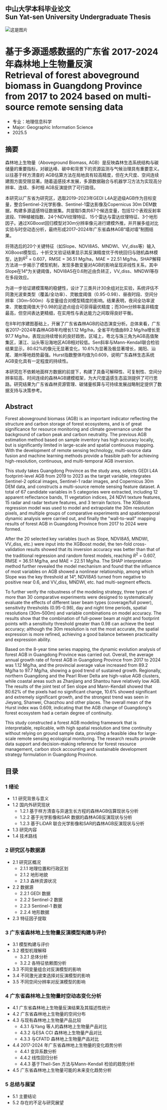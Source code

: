 ##  中山大学本科毕业论文 <br>  Sun Yat-sen University Undergraduate Thesis 

![这是图片]([Cover-image.png](Cover-image.png) "广东省 2017-2024 年8年平均森林地上生物量")

# 基于多源遥感数据的广东省 2017-2024 年森林地上生物量反演 <br> Retrieval of forest aboveground biomass in Guangdong Province from 2017 to 2024 based on multi-source remote sensing data

- 专业：地理信息科学
- Major: Geographic Information Science
- 2025.5 




## 摘要

森林地上生物量（Aboveground Biomass, AGB）是反映森林生态系统结构与碳储量的重要指标，对碳达峰、碳中和背景下的资源监测与气候治理具有重要意义。以往基于样方清查的 AGB估算方法在局地具有较高精度，但在大尺度、空间连续建图方面受限显著。随着遥感技术发展，多源数据融合与机器学习方法为实现高分辨率、连续、多时相 AGB反演提供了可行路径。

本研究以广东省为研究区，选取2019–2023年GEDI L4A足迹级AGB作为目标变量，整合Sentinel-2光学影像、Sentinel-1雷达影像及Copernicus 30m DEM数据，构建多源遥感特征数据集。共提取5类共67个候选变量，包括12个表观反射率波段、11种植被指数、24个NDVI纹理特征、15个雷达与雷达纹理特征、3个地形因子。通过XGBoost回归模型对30m分辨率像元进行建模外推，并开展多组对比实验与时空动态分析，最终形成2017–2024年广东省森林AGB“墙对墙”制图结果。

将筛选后的20个关键特征（如Slope、NDVI8A5、MNDWI、VV\_diss等）输入XGBoost模型后，十折交叉验证结果显示其反演精度优于传统回归与随机森林模型，达到$R^2$ = 0.607，RMSE = 36.51 Mg/ha，MAE = 22.51 Mg/ha。SHAP解释方法进一步揭示了模型机制，发现多数变量对AGB的影响呈现非线性关系，其中Slope在14°为关键阈值，NDVI8A5在0.6附近由负转正，VV\_diss、MNDWI等存在多段效应。

为进一步验证建模策略的稳健性，设计了三类共计30余组对比实验，系统评估不同激光波束类型（覆盖/全功率）、灵敏度阈值（0.95-0.98）、昼夜时段、空间分辨率（30m–500m）与变量组合对模型精度的影响。结果表明，夜间全功率波束、灵敏度阈值大于0.98的足迹点组合可获得最优精度；而30m分辨率虽非精度最高，但空间表达更精细，在实用性与表达能力之间取得良好平衡。

在8年时序建图基础上，开展了广东省森林AGB的动态演变分析。总体来看，广东省2017–2024年森林AGB年均增长1.12 Mg/ha，全省平均值由89.2 Mg/ha增长至97.7 Mg/ha，表现出持续增长的良好趋势。区域上，粤北与珠三角为AGB高值聚集区，湛江、汕头等沿海地区AGB相对较低。Sen斜率与Mann-Kendall联合检验结果显示，80.62\%的像元无显著变化，10.6\%为显著及极显著增长，揭阳、汕尾、潮州等地趋势最强。Hurst指数整体均值为0.609，说明广东森林生态系统AGB变化具有一定程度的持续性。

本研究在不依赖地面样方数据的前提下，构建了具备可解释性、可复制性、空间分辨率较高、时间连续的森林AGB建模框架，为大尺度遥感生态监测提供了可行思路。研究结果为广东省森林资源管理、碳储量核算与可持续发展战略制定提供了数据支持与决策参考。


## Abstract

Forest aboveground biomass (AGB) is an important indicator reflecting the structure and carbon storage of forest ecosystems, and is of great significance for resource monitoring and climate governance under the background of carbon peak and carbon neutrality. The previous AGB estimation method based on sample inventory has high accuracy locally, but is significantly limited in large-scale and spatial continuous mapping. With the development of remote sensing technology, multi-source data fusion and machine learning methods provide a feasible path for achieving high-resolution, continuous, and multi-temporal AGB inversion.

This study takes Guangdong Province as the study area, selects GEDI L4A footprint-level AGB from 2019 to 2023 as the target variable, integrates Sentinel-2 optical images, Sentinel-1 radar images, and Copernicus 30m DEM data, and constructs a multi-source remote sensing feature dataset. A total of 67 candidate variables in 5 categories were extracted, including 12 apparent reflectance bands, 11 vegetation indices, 24 NDVI texture features, 15 radar and radar texture features, and 3 terrain factors. The XGBoost regression model was used to model and extrapolate the 30m resolution pixels, and multiple groups of comparative experiments and spatiotemporal dynamic analysis were carried out, and finally the "wall-to-wall" mapping results of forest AGB in Guangdong Province from 2017 to 2024 were formed.

After the 20 selected key variables (such as Slope, NDVI8A5, MNDWI, VV\_diss, etc.) were input into the XGBoost model, the ten-fold cross-validation results showed that its inversion accuracy was better than that of the traditional regression and random forest models, reaching $R^2$ = 0.607, RMSE = 36.51 Mg/ha, and MAE = 22.51 Mg/ha. The SHAP interpretation method further revealed the model mechanism and found that the influence of most variables on AGB showed a nonlinear relationship, among which Slope was the key threshold at 14°, NDVI8A5 turned from negative to positive near 0.6, and VV\_diss, MNDWI, etc. had multi-segment effects.

To further verify the robustness of the modeling strategy, three types of more than 30 comparative experiments were designed to systematically evaluate the effects of different laser beam types (coverage/full power), sensitivity thresholds (0.95-0.98), day and night time periods, spatial resolutions (30m–500m) and variable combinations on model accuracy. The results show that the combination of full-power beam at night and footprint points with a sensitivity threshold greater than 0.98 can achieve the best accuracy; although the 30m resolution is not the most accurate, the spatial expression is more refined, achieving a good balance between practicality and expression ability.

Based on the 8-year time series mapping, the dynamic evolution analysis of forest AGB in Guangdong Province was carried out. Overall, the average annual growth rate of forest AGB in Guangdong Province from 2017 to 2024 was 1.12 Mg/ha, and the provincial average value increased from 89.2 Mg/ha to 97.7 Mg/ha, showing a good trend of sustained growth. Regionally, northern Guangdong and the Pearl River Delta are high-value AGB clusters, while coastal areas such as Zhanjiang and Shantou have relatively low AGB. The results of the joint test of Sen slope and Mann-Kendall showed that 80.62\% of the pixels had no significant change, 10.6\% showed significant and extremely significant growth, and the strongest trend was seen in Jieyang, Shanwei, Chaozhou and other places. The overall mean of the Hurst index was 0.609, indicating that the AGB change of Guangdong's forest ecosystem had a certain degree of continuity.

This study constructed a forest AGB modeling framework that is interpretable, replicable, with high spatial resolution and time continuity without relying on ground sample data, providing a feasible idea for large-scale remote sensing ecological monitoring. The research results provide data support and decision-making reference for forest resource management, carbon stock accounting and sustainable development strategy formulation in Guangdong Province.

## 目录

### 1 绪论
- 1.1 研究背景与意义
- 1.2 国内外研究现状
  - 1.2.1 基于样方清查与异速生长方程的森林AGB估算现状与分析
  - 1.2.2 基于光学影像和SAR 数据的森林AGB反演现状与分析 
  - 1.2.3 基于LiDAR 联合光学影像和SAR的森林AGB反演现状与分析
- 1.3 研究内容
- 1.4 技术路线

### 2 研究区与数据源
- 2.1 研究区概况
  - 2.1.1 地理位置和行政区划
  - 2.1.2 地形地貌
  - 2.1.3 森林资源状况
- 2.2 数据源
  - 2.2.1 GEDI 数据
  - 2.2.2 Sentinel-2 数据
  - 2.2.3 Sentinel-1 数据
  - 2.2.4 地形数据
- 2.3 特征因子提取
### 3 广东省森林地上生物量反演模型构建与评价
- 3.1 模型构建与评价
- 3.2 模型机理解释
  - 3.2.1 总体分析
  - 3.2.2 各特征依赖图分析
- 3.3 不同变量组合对反演模型的影响
- 3.4 不同激光波束选择对反演模型的影响
- 3.5 不同空间分辨率对反演模型的影响

### 4 广东省森林地上生物量时空动态变化分析
- 4.1 广东省森林地上生物量反演结果及其描述性统计
- 4.2 广东省森林地上生物量的空间分布
- 4.3 与现有森林地上生物量产品比较
  - 4.3.1 与Yang 等人的森林地上生物量产品对比
  - 4.3.2 与ESA CCI 森林地上生物量产品对比
  - 4.3.3 与CFATD 森林地上生物量产品对比
- 4.4 2017-2024 年广东省森林地上生物量的变化趋势分析
  - 4.4.1 变异系数分析
  - 4.4.2 线性回归分析
  - 4.4.3 基于Theil-Sen 方法与Mann-Kendall 检验的趋势分析
- 4.5 广东省森林地上生物量可能的未来变化趋势分析
### 5 总结与展望
- 5.1 主要结论
- 5.2 存在的不足与研究展望
